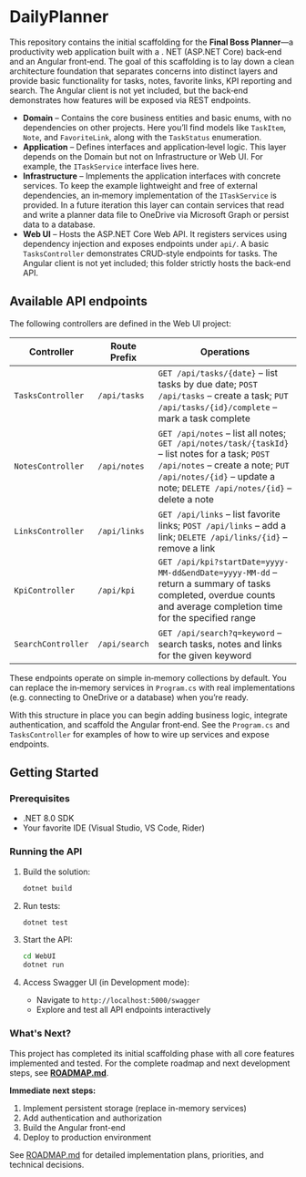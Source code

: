 # DailyPlanner

This repository contains the initial scaffolding for the **Final Boss Planner**—a productivity web application built with a . NET (ASP.NET Core) back‑end and an Angular front‑end.  The goal of this scaffolding is to lay down a clean architecture foundation that separates concerns into distinct layers and provide basic functionality for tasks, notes, favorite links, KPI reporting and search.  The Angular client is not yet included, but the back‑end demonstrates how features will be exposed via REST endpoints.

- **Domain** – Contains the core business entities and basic enums, with no dependencies on other projects.  Here you’ll find models like `TaskItem`, `Note`, and `FavoriteLink`, along with the `TaskStatus` enumeration.
- **Application** – Defines interfaces and application‑level logic.  This layer depends on the Domain but not on Infrastructure or Web UI.  For example, the `ITaskService` interface lives here.
- **Infrastructure** – Implements the application interfaces with concrete services.  To keep the example lightweight and free of external dependencies, an in‑memory implementation of the `ITaskService` is provided.  In a future iteration this layer can contain services that read and write a planner data file to OneDrive via Microsoft Graph or persist data to a database.
- **Web UI** – Hosts the ASP.NET Core Web API.  It registers services using dependency injection and exposes endpoints under `api/`.  A basic `TasksController` demonstrates CRUD‑style endpoints for tasks.  The Angular client is not yet included; this folder strictly hosts the back‑end API.

## Available API endpoints

The following controllers are defined in the Web UI project:

| Controller         | Route Prefix     | Operations                                                                      |
|--------------------|------------------|---------------------------------------------------------------------------------|
| `TasksController`  | `/api/tasks`     | `GET /api/tasks/{date}` – list tasks by due date; `POST /api/tasks` – create a task; `PUT /api/tasks/{id}/complete` – mark a task complete |
| `NotesController`  | `/api/notes`     | `GET /api/notes` – list all notes; `GET /api/notes/task/{taskId}` – list notes for a task; `POST /api/notes` – create a note; `PUT /api/notes/{id}` – update a note; `DELETE /api/notes/{id}` – delete a note |
| `LinksController`  | `/api/links`     | `GET /api/links` – list favorite links; `POST /api/links` – add a link; `DELETE /api/links/{id}` – remove a link |
| `KpiController`    | `/api/kpi`       | `GET /api/kpi?startDate=yyyy-MM-dd&endDate=yyyy-MM-dd` – return a summary of tasks completed, overdue counts and average completion time for the specified range |
| `SearchController` | `/api/search`    | `GET /api/search?q=keyword` – search tasks, notes and links for the given keyword |

These endpoints operate on simple in‑memory collections by default.  You can replace the in‑memory services in `Program.cs` with real implementations (e.g. connecting to OneDrive or a database) when you’re ready.

With this structure in place you can begin adding business logic, integrate authentication, and scaffold the Angular front‑end.  See the `Program.cs` and `TasksController` for examples of how to wire up services and expose endpoints.
## Getting Started

### Prerequisites
- .NET 8.0 SDK
- Your favorite IDE (Visual Studio, VS Code, Rider)

### Running the API

1. Build the solution:
   ```bash
   dotnet build
   ```

2. Run tests:
   ```bash
   dotnet test
   ```

3. Start the API:
   ```bash
   cd WebUI
   dotnet run
   ```

4. Access Swagger UI (in Development mode):
   - Navigate to `http://localhost:5000/swagger`
   - Explore and test all API endpoints interactively

### What's Next?

This project has completed its initial scaffolding phase with all core features implemented and tested. For the complete roadmap and next development steps, see **[ROADMAP.md](ROADMAP.md)**.

**Immediate next steps:**
1. Implement persistent storage (replace in-memory services)
2. Add authentication and authorization
3. Build the Angular front-end
4. Deploy to production environment

See [ROADMAP.md](ROADMAP.md) for detailed implementation plans, priorities, and technical decisions.
